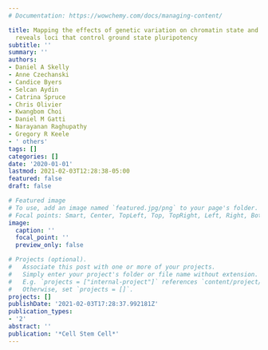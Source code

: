 ```yaml
---
# Documentation: https://wowchemy.com/docs/managing-content/

title: Mapping the effects of genetic variation on chromatin state and gene expression
  reveals loci that control ground state pluripotency
subtitle: ''
summary: ''
authors:
- Daniel A Skelly
- Anne Czechanski
- Candice Byers
- Selcan Aydin
- Catrina Spruce
- Chris Olivier
- Kwangbom Choi
- Daniel M Gatti
- Narayanan Raghupathy
- Gregory R Keele
- ' others'
tags: []
categories: []
date: '2020-01-01'
lastmod: 2021-02-03T12:28:38-05:00
featured: false
draft: false

# Featured image
# To use, add an image named `featured.jpg/png` to your page's folder.
# Focal points: Smart, Center, TopLeft, Top, TopRight, Left, Right, BottomLeft, Bottom, BottomRight.
image:
  caption: ''
  focal_point: ''
  preview_only: false

# Projects (optional).
#   Associate this post with one or more of your projects.
#   Simply enter your project's folder or file name without extension.
#   E.g. `projects = ["internal-project"]` references `content/project/deep-learning/index.md`.
#   Otherwise, set `projects = []`.
projects: []
publishDate: '2021-02-03T17:28:37.992181Z'
publication_types:
- '2'
abstract: ''
publication: '*Cell Stem Cell*'
---
```

